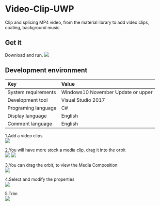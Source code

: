 ﻿# Video-Clip-UWP
Clip and splicing MP4 video, from the material library to add video clips, coating, background music

## Get it
Download and run.
![](https://github.com/ysdy44/Video-Clip-UWP/blob/master/Screenshot/logo.png)

## Development environment

|Key|Value|
|:-|:-|
|System requirements| Windows10 November Update or upper|
|Development tool|Visual Studio 2017|
|Programing language|C#|
|Display language|English|
|Comment language|English|

1.Add a video clips  
![](https://github.com/ysdy44/Video-Clip-UWP/blob/master/Screenshot/phone001.jpg)

2.You will have more stock a media clip, drag it into the orbit  
![](https://github.com/ysdy44/Video-Clip-UWP/blob/master/Screenshot/phone002.jpg)
![](https://github.com/ysdy44/Video-Clip-UWP/blob/master/Screenshot/phone003.jpg)

3.You can drag the orbit, to view the Media Composition  
![](https://github.com/ysdy44/Video-Clip-UWP/blob/master/Screenshot/phone004.jpg)

4.Select and modify the properties  
![](https://github.com/ysdy44/Video-Clip-UWP/blob/master/Screenshot/phone005.jpg)

5.Trim  
![](https://github.com/ysdy44/Video-Clip-UWP/blob/master/Screenshot/phone006.jpg)
